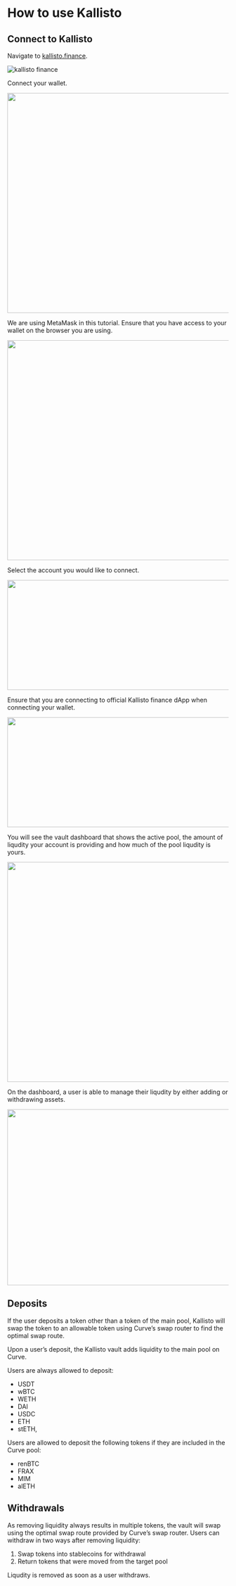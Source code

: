 # How to use Kallisto

## Connect to Kallisto

Navigate to [kallisto.finance](https://kallisto.finance/).

![kallisto finance](./assets/dashboard/kallisto-finance.png)

Connect your wallet.

<img align="center" src="./assets/dashboard/connect-wallet-1.png" width="800" height="500">

We are using MetaMask in this tutorial. Ensure that you have access
to your wallet on the browser you are using.

<img align="center" src="./assets/dashboard/connect-wallet-2.png" width="800" height="500">

Select the account you would like to connect.

<img align="center" src="./assets/dashboard/connect-wallet-3.png" width="800" height="250">

Ensure that you are connecting to official Kallisto finance dApp when
connecting your wallet.

<img align="center" src="./assets/dashboard/connect-wallet-4.png" width="800" height="250">

You will see the vault dashboard that shows the active pool, 
the amount of liqudity your account is providing and how much of
the pool liqudity is yours.

<img align="center" src="./assets/dashboard/account-dashboard.png" width="800" height="500">

On the dashboard, a user is able to manage their liqudity by either
adding or withdrawing assets.

<img align="center" src="./assets/dashboard/manage-liquidity.png" width="800" height="400">

## Deposits

If the user deposits a token other than a token of the main pool, Kallisto will swap the token to an 
allowable token using Curve’s swap router to find the optimal swap route. 

Upon a user’s deposit, the Kallisto vault adds liquidity to the main pool on Curve.

Users are always allowed to deposit:

- USDT
- wBTC
- WETH
- DAI
- USDC
- ETH
- stETH,

Users are allowed to deposit the following tokens if they are included in the Curve pool:

- renBTC
- FRAX
- MIM
- alETH

## Withdrawals

As removing liquidity always results in multiple tokens, the vault will swap using the optimal 
swap route provided by Curve’s swap router. Users can withdraw in two ways after removing 
liquidity:

1. Swap tokens into stablecoins for withdrawal
2. Return tokens that were moved from the target pool

Liqudity is removed as soon as a user withdraws.
